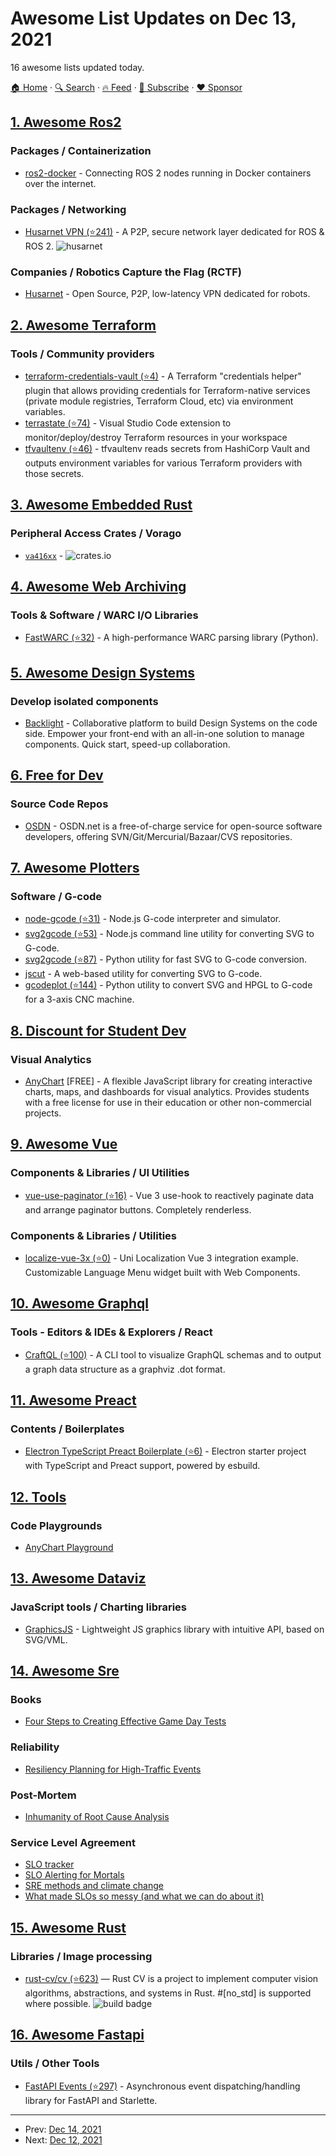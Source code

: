 # Awesome List Updates on Dec 13, 2021

16 awesome lists updated today.

[🏠 Home](/README.md) · [🔍 Search](https://www.trackawesomelist.com/search/) · [🔥 Feed](https://www.trackawesomelist.com/rss.xml) · [📮 Subscribe](https://trackawesomelist.us17.list-manage.com/subscribe?u=d2f0117aa829c83a63ec63c2f&id=36a103854c) · [❤️  Sponsor](https://github.com/sponsors/theowenyoung)



## [1. Awesome Ros2](/content/fkromer/awesome-ros2/README.md)

### Packages / Containerization

*   [ros2-docker](https://husarnet.com/blog/ros2-docker) - Connecting ROS 2 nodes running in Docker containers over the internet.

### Packages / Networking

*   [Husarnet VPN (⭐241)](https://github.com/husarnet/husarnet) - A P2P, secure network layer dedicated for ROS & ROS 2. ![husarnet](https://img.shields.io/github/stars/husarnet/husarnet.svg)

### Companies / Robotics Capture the Flag (RCTF)

*   [Husarnet](https://husarnet.com) - Open Source, P2P, low-latency VPN dedicated for robots.

## [2. Awesome Terraform](/content/shuaibiyy/awesome-terraform/README.md)

### Tools / Community providers

*   [terraform-credentials-vault (⭐4)](https://github.com/oulman/terraform-credentials-vault) - A Terraform "credentials helper" plugin that allows providing credentials for Terraform-native services (private module registries, Terraform Cloud, etc) via environment variables.
*   [terrastate (⭐74)](https://github.com/rohinivsenthil/terrastate) - Visual Studio Code extension to monitor/deploy/destroy Terraform resources in your workspace
*   [tfvaultenv (⭐46)](https://github.com/oulman/tfvaultenv) - tfvaultenv reads secrets from HashiCorp Vault and outputs environment variables for various Terraform providers with those secrets.

## [3. Awesome Embedded Rust](/content/rust-embedded/awesome-embedded-rust/README.md)

### Peripheral Access Crates / Vorago

*   [`va416xx`](https://egit.irs.uni-stuttgart.de/rust/va416xx) - ![crates.io](https://img.shields.io/crates/v/va416xx.svg)

## [4. Awesome Web Archiving](/content/iipc/awesome-web-archiving/README.md)

### Tools & Software / WARC I/O Libraries

*   [FastWARC (⭐32)](https://github.com/chatnoir-eu/chatnoir-resiliparse) - A high-performance WARC parsing library (Python).

## [5. Awesome Design Systems](/content/klaufel/awesome-design-systems/README.md)

### Develop isolated components

*   [Backlight](https://backlight.dev/) - Collaborative platform to build Design Systems on the code side. Empower your front-end with an all-in-one solution to manage components. Quick start, speed-up collaboration.

## [6. Free for Dev](/content/ripienaar/free-for-dev/README.md)

### Source Code Repos

*   [OSDN](https://osdn.net/) - OSDN.net is a free-of-charge service for open-source software developers, offering SVN/Git/Mercurial/Bazaar/CVS repositories.

## [7. Awesome Plotters](/content/beardicus/awesome-plotters/README.md)

### Software / G-code

*   [node-gcode (⭐31)](https://github.com/ryansturmer/node-gcode) - Node.js G-code interpreter and simulator.
*   [svg2gcode (⭐53)](https://github.com/em/svg2gcode) - Node.js command line utility for converting SVG to G-code.
*   [svg2gcode (⭐87)](https://github.com/vishpat/svg2gcode) - Python utility for fast SVG to G-code conversion.
*   [jscut](http://jscut.org/) - A web-based utility for converting SVG to G-code.
*   [gcodeplot (⭐144)](https://github.com/arpruss/gcodeplot) - Python utility to convert SVG and HPGL to G-code for a 3-axis CNC machine.

## [8. Discount for Student Dev](/content/AchoArnold/discount-for-student-dev/README.md)

### Visual Analytics

*   [AnyChart](https://www.anychart.com/buy/non-commercial-license/) \[FREE] - A flexible JavaScript library for creating interactive charts, maps, and dashboards for visual analytics. Provides students with a free license for use in their education or other non-commercial projects.

## [9. Awesome Vue](/content/vuejs/awesome-vue/README.md)

### Components & Libraries / UI Utilities

*   [vue-use-paginator (⭐16)](https://github.com/Sun0fABeach/vue-use-paginator) - Vue 3 use-hook to reactively paginate data and arrange paginator buttons. Completely renderless.

### Components & Libraries / Utilities

*   [localize-vue-3x (⭐0)](https://github.com/uiwebkit/localize-vue-3x) - Uni Localization Vue 3 integration example. Customizable Language Menu widget built with Web Components.

## [10. Awesome Graphql](/content/chentsulin/awesome-graphql/README.md)

### Tools - Editors & IDEs & Explorers / React

*   [CraftQL (⭐100)](https://github.com/yamafaktory/craftql) - A CLI tool to visualize GraphQL schemas and to output a graph data structure as a graphviz .dot format.

## [11. Awesome Preact](/content/preactjs/awesome-preact/README.md)

### Contents / Boilerplates

*   [Electron TypeScript Preact Boilerplate (⭐6)](https://github.com/yoctopuce-examples/electron-typescript-preact-boilerplate) - Electron starter project with TypeScript and Preact support, powered by esbuild.

## [12. Tools](/content/lvwzhen/tools/README.md)

### Code Playgrounds

*   [AnyChart Playground](https://playground.anychart.com/)

## [13. Awesome Dataviz](/content/javierluraschi/awesome-dataviz/README.md)

### JavaScript tools / Charting libraries

*   [GraphicsJS](http://www.graphicsjs.org) - Lightweight JS graphics library with intuitive API, based on SVG/VML.

## [14. Awesome Sre](/content/dastergon/awesome-sre/README.md)

### Books

*   [Four Steps to Creating Effective Game Day Tests](https://shopify.engineering/four-steps-creating-effective-game-day-tests)

### Reliability

*   [Resiliency Planning for High-Traffic Events](https://shopify.engineering/resiliency-planning-for-high-traffic-events)

### Post-Mortem

*   [Inhumanity of Root Cause Analysis](https://www.verica.io/blog/inhumanity-of-root-cause-analysis/)

### Service Level Agreement

*   [SLO tracker](https://slotracker.com/)
*   [SLO Alerting for Mortals](https://ervinbarta.com/2021/10/19/slo-alerting-for-mortals/)
*   [SRE methods and climate change](https://bpetit.nce.re/2021/03/sre-methods-and-climate-change/)
*   [What made SLOs so messy (and what we can do about it)](https://medium.com/lightstephq/what-made-slos-so-messy-and-what-we-can-do-about-it-89be415a80b3)

## [15. Awesome Rust](/content/rust-unofficial/awesome-rust/README.md)

### Libraries / Image processing

*   [rust-cv/cv (⭐623)](https://github.com/rust-cv/cv) — Rust CV is a project to implement computer vision algorithms, abstractions, and systems in Rust. #\[no\_std] is supported where possible. ![build badge](https://github.com/rust-cv/cv/workflows/tests/badge.svg)

## [16. Awesome Fastapi](/content/mjhea0/awesome-fastapi/README.md)

### Utils / Other Tools

*   [FastAPI Events (⭐297)](https://github.com/melvinkcx/fastapi-events) - Asynchronous event dispatching/handling library for FastAPI and Starlette.

---

- Prev: [Dec 14, 2021](/content/2021/12/14/README.md)
- Next: [Dec 12, 2021](/content/2021/12/12/README.md)